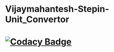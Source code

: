 # Vijaymahantesh-Stepin-Unit_Convertor

[![Codacy Badge](https://app.codacy.com/project/badge/Grade/a06d36d692e247a8865c9ee89fa95575)](https://www.codacy.com/gh/Vijay8055/Vijaymahantesh-Stepin-Unit_Convertor/dashboard?utm_source=github.com&amp;utm_medium=referral&amp;utm_content=Vijay8055/Vijaymahantesh-Stepin-Unit_Convertor&amp;utm_campaign=Badge_Grade)
=======
